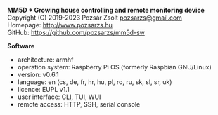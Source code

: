 **MM5D * Growing house controlling and remote monitoring device**  
Copyright (C) 2019-2023 Pozsár Zsolt <pozsarzs@gmail.com>  
Homepage: <http://www.pozsarzs.hu>  
GitHub: <https://github.com/pozsarzs/mm5d-sw>

**Software**

 - architecture:       armhf
 - operation system:   Raspberry Pi OS (formerly Raspbian GNU/Linux)
 - version:            v0.6.1
 - language:           en (cs, de, fr, hr, hu, pl, ro, ru, sk, sl, sr, uk)
 - licence:            EUPL v1.1
 - user interface:     CLI, TUI, WUI
 - remote access:      HTTP, SSH, serial console
